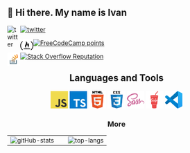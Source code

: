 ## 👋 Hi there. My name is Ivan

<a href="https://twitter.com/smollet777" target="_blank" title="twitter">
  <img align="left" alt="twitter" width="30px" src="https://raw.githubusercontent.com/peterthehan/peterthehan/master/assets/twitter.svg" />
</a>

[![twitter](https://img.shields.io/twitter/follow/smollet777?color=blue&label=follow%20me&logo=twitter&style=for-the-badge)](https://twitter.com/smollet777 "Twitter Follow")

<a href="https://www.freecodecamp.org/smollet777" target="_blank" title="freecodecamp">
  <img align="left" alt="freecodecamp" width="30px" src="https://raw.githubusercontent.com/Smollet777/Smollet777/main/img/freecodecamp_icon.svg" />
</a>

 [![FreeCodeCamp points](https://img.shields.io/freecodecamp/points/smollet777?logo=freecodecamp&style=for-the-badge)](https://www.freecodecamp.org/smollet777 "freeCodeCamp")

<a href="https://stackoverflow.com/users/5134980/smollet777" target="_blank" title="stackoverflow">
  <img align="left" alt="stackoverflow" width="30px" src="https://raw.githubusercontent.com/Smollet777/Smollet777/main/img/stack-overflow.svg" />
</a>

[![Stack Overflow Reputation](https://stackoverflow-badge.herokuapp.com/api/StackOverflowBadge/5134980)](https://stackoverflow.com/users/5134980 "Smollet's Stack Overflow Reputation")


<span align="center">
  
## Languages and Tools
<!--
[![](https://img.shields.io/badge/-Javascript-F0DB4F?style=for-the-badge&labelColor=black&logo=javascript&logoColor=F0DB4F)](#) 
[![](https://img.shields.io/badge/-Typescript-007acc?style=for-the-badge&labelColor=black&logo=typescript&logoColor=007acc)](#)
[![](https://img.shields.io/badge/-VS_code-3880FF?style=for-the-badge&labelColor=black&logo=visual-studio-code&logoColor=3880FF)](#)
-->
<code><img height="40" src="https://raw.githubusercontent.com/github/explore/80688e429a7d4ef2fca1e82350fe8e3517d3494d/topics/javascript/javascript.png"></code>
<code><img height="40" src="https://raw.githubusercontent.com/github/explore/80688e429a7d4ef2fca1e82350fe8e3517d3494d/topics/typescript/typescript.png"></code>
<code><img height="40" src="https://raw.githubusercontent.com/github/explore/80688e429a7d4ef2fca1e82350fe8e3517d3494d/topics/html/html.png"></code>
<code><img height="40" src="https://raw.githubusercontent.com/github/explore/80688e429a7d4ef2fca1e82350fe8e3517d3494d/topics/css/css.png"></code>
<code><img height="40" src="https://raw.githubusercontent.com/github/explore/80688e429a7d4ef2fca1e82350fe8e3517d3494d/topics/sass/sass.png"></code>
<code><img height="40" src="https://raw.githubusercontent.com/github/explore/80688e429a7d4ef2fca1e82350fe8e3517d3494d/topics/gulp/gulp.png"></code>
<code><img height="40" src="https://raw.githubusercontent.com/github/explore/80688e429a7d4ef2fca1e82350fe8e3517d3494d/topics/visual-studio-code/visual-studio-code.png"></code>

### More     
  
</span>

<table width="100%" border="0">
  <td width="50%">
<img align="left" alt="gitHub-stats" src="https://github-readme-stats-ecru-nu.vercel.app/api?username=smollet777&hide_border=true&show_icons=true&text_color=216e39&title_color=40c463&icon_color=216e39" />
</td>
<td width="50%">
  <img align="right" alt="top-langs" src="https://github-readme-stats-ecru-nu.vercel.app/api/top-langs/?username=smollet777&layout=compact&hide_border=true&title_color=40c463" />
  </td>
</table>

<!--
**Smollet777/Smollet777** is a ✨ _special_ ✨ repository because its `README.md` (this file) appears on your GitHub profile.

Here are some ideas to get you started:

- 🔭 I’m currently working on ...
- 🌱 I’m currently learning ...
- 👯 I’m looking to collaborate on ...
- 🤔 I’m looking for help with ...
- 💬 Ask me about ...
- 📫 How to reach me: ...
- 😄 Pronouns: ...
- ⚡ Fun fact: ...
-->
